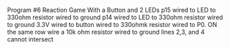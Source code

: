 Program #6 Reaction Game With a Button  and 2 LEDs
p15 wired to LED to 330ohm resistor wired to ground 
p14 wired to LED to 330ohm resistor wired to ground 
3.3V wired to button wired to 330ohmk resistor wired to P0. ON the same row wire a 10k ohm resistor wired to ground
lines 2,3, and 4 cannot intersect
